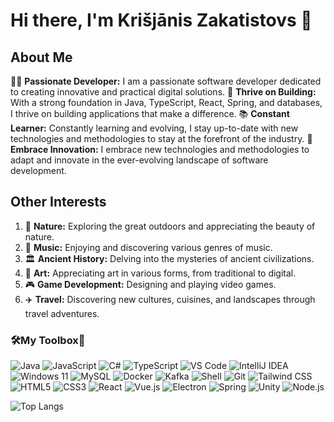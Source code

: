 # Hi there, I'm Krišjānis Zakatistovs 👋

## About Me

👨‍💻 **Passionate Developer:** I am a passionate software developer dedicated to creating innovative and practical digital solutions.
🚀 **Thrive on Building:** With a strong foundation in Java, TypeScript, React, Spring, and databases, I thrive on building applications that make a difference.
📚 **Constant Learner:** Constantly learning and evolving, I stay up-to-date with new technologies and methodologies to stay at the forefront of the industry.
🤝 **Embrace Innovation:** I embrace new technologies and methodologies to adapt and innovate in the ever-evolving landscape of software development.

## Other Interests

1. 🌱 **Nature:** Exploring the great outdoors and appreciating the beauty of nature.
2. 🎵 **Music:** Enjoying and discovering various genres of music.
3. 🏛️ **Ancient History:** Delving into the mysteries of ancient civilizations.
4. 🎨 **Art:** Appreciating art in various forms, from traditional to digital.
5. 🎮 **Game Development:** Designing and playing video games.
6. ✈️ **Travel:** Discovering new cultures, cuisines, and landscapes through travel adventures.

### 🛠️My Toolbox🧰
![Java](https://img.shields.io/badge/Java-007396?style=flat-square&logo=java&logoColor=white)
![JavaScript](https://img.shields.io/badge/JavaScript-F7DF1E?style=flat-square&logo=javascript&logoColor=black)
![C#](https://img.shields.io/badge/C%23-239120?style=flat-square&logo=c-sharp&logoColor=white)
![TypeScript](https://img.shields.io/badge/TypeScript-3178C6?style=flat-square&logo=typescript&logoColor=white)
![VS Code](https://img.shields.io/badge/VS_Code-007ACC?style=flat-square&logo=visual-studio-code&logoColor=white)
![IntelliJ IDEA](https://img.shields.io/badge/IntelliJ_IDEA-000000?style=flat-square&logo=intellij-idea&logoColor=white)
![Windows 11](https://img.shields.io/badge/Windows-0078D6?style=flat-square&logo=windows&logoColor=white)
![MySQL](https://img.shields.io/badge/MySQL-4479A1?style=flat-square&logo=mysql&logoColor=white)
![Docker](https://img.shields.io/badge/Docker-2496ED?style=flat-square&logo=docker&logoColor=white)
![Kafka](https://img.shields.io/badge/Apache%20Kafka-231F20?style=flat-square&logo=apache-kafka&logoColor=white)
![Shell](https://img.shields.io/badge/Shell-4EAA25?style=flat-square&logo=gnu-bash&logoColor=white)
![Git](https://img.shields.io/badge/Git-F05032?style=flat-square&logo=git&logoColor=white)
![Tailwind CSS](https://img.shields.io/badge/Tailwind_CSS-38B2AC?style=flat-square&logo=tailwind-css&logoColor=white)
![HTML5](https://img.shields.io/badge/HTML5-E34F26?style=flat-square&logo=html5&logoColor=white)
![CSS3](https://img.shields.io/badge/CSS3-1572B6?style=flat-square&logo=css3&logoColor=white)
![React](https://img.shields.io/badge/React-61DAFB?style=flat-square&logo=react&logoColor=white)
![Vue.js](https://img.shields.io/badge/Vue.js-4FC08D?style=flat-square&logo=vue-dot-js&logoColor=white)
![Electron](https://img.shields.io/badge/Electron-47848F?style=flat-square&logo=electron&logoColor=white)
![Spring](https://img.shields.io/badge/Spring-6DB33F?style=flat-square&logo=spring&logoColor=white)
![Unity](https://img.shields.io/badge/Unity-000000?style=flat-square&logo=unity&logoColor=white)
![Node.js](https://img.shields.io/badge/Node.js-339933?style=flat-square&logo=node-dot-js&logoColor=white)

![Top Langs](https://github-readme-stats.vercel.app/api/top-langs/?username=ShadyWestHaze&layout=compact&theme=highcontrast)

